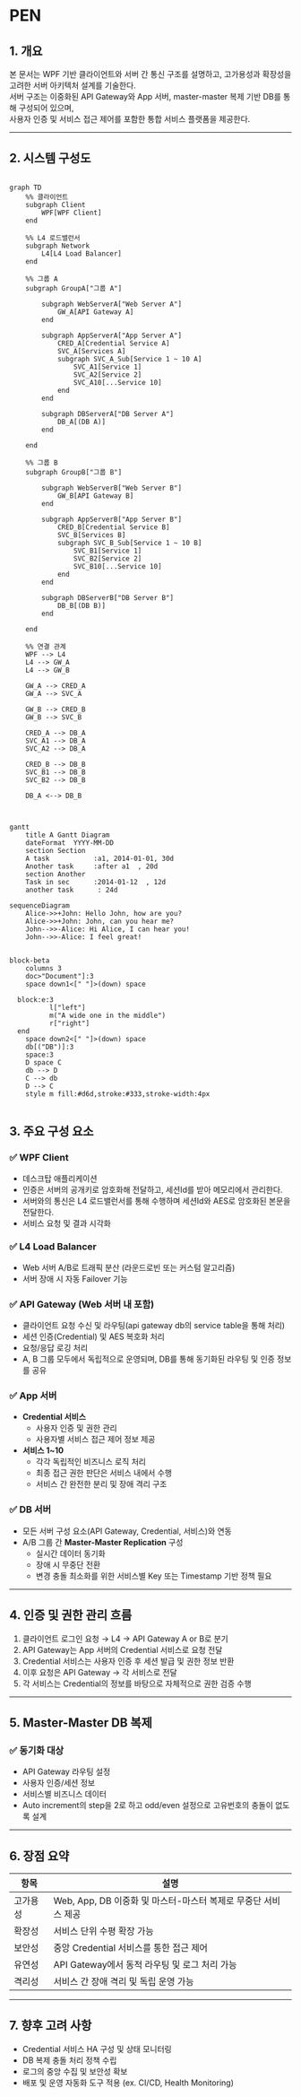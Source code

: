 # PEN

## 1. 개요

본 문서는 WPF 기반 클라이언트와 서버 간 통신 구조를 설명하고, 고가용성과 확장성을 고려한 서버 아키텍처 설계를 기술한다.  
서버 구조는 이중화된 API Gateway와 App 서버, master-master 복제 기반 DB를 통해 구성되어 있으며,  
사용자 인증 및 서비스 접근 제어를 포함한 통합 서비스 플랫폼을 제공한다.

---

## 2. 시스템 구성도

``` mermaid

graph TD
    %% 클라이언트
    subgraph Client
        WPF[WPF Client]
    end

    %% L4 로드밸런서
    subgraph Network
        L4[L4 Load Balancer]
    end

    %% 그룹 A
    subgraph GroupA["그룹 A"]

        subgraph WebServerA["Web Server A"]
            GW_A[API Gateway A]
        end

        subgraph AppServerA["App Server A"]
            CRED_A[Credential Service A]
            SVC_A[Services A]
            subgraph SVC_A_Sub[Service 1 ~ 10 A]
                SVC_A1[Service 1]
                SVC_A2[Service 2]
                SVC_A10[...Service 10]
            end
        end

        subgraph DBServerA["DB Server A"]
            DB_A[(DB A)]
        end

    end

    %% 그룹 B
    subgraph GroupB["그룹 B"]

        subgraph WebServerB["Web Server B"]
            GW_B[API Gateway B]
        end

        subgraph AppServerB["App Server B"]
            CRED_B[Credential Service B]
            SVC_B[Services B]
            subgraph SVC_B_Sub[Service 1 ~ 10 B]
                SVC_B1[Service 1]
                SVC_B2[Service 2]
                SVC_B10[...Service 10]
            end
        end

        subgraph DBServerB["DB Server B"]
            DB_B[(DB B)]
        end

    end

    %% 연결 관계
    WPF --> L4
    L4 --> GW_A
    L4 --> GW_B

    GW_A --> CRED_A
    GW_A --> SVC_A

    GW_B --> CRED_B
    GW_B --> SVC_B

    CRED_A --> DB_A
    SVC_A1 --> DB_A
    SVC_A2 --> DB_A

    CRED_B --> DB_B
    SVC_B1 --> DB_B
    SVC_B2 --> DB_B

    DB_A <--> DB_B


```


``` mermaid

gantt
    title A Gantt Diagram
    dateFormat  YYYY-MM-DD
    section Section
    A task           :a1, 2014-01-01, 30d
    Another task     :after a1  , 20d
    section Another
    Task in sec      :2014-01-12  , 12d
    another task      : 24d

```

``` mermaid
sequenceDiagram
    Alice->>+John: Hello John, how are you?
    Alice->>+John: John, can you hear me?
    John-->>-Alice: Hi Alice, I can hear you!
    John-->>-Alice: I feel great!
```

``` mermaid

block-beta
    columns 3
    doc>"Document"]:3
    space down1<[" "]>(down) space

  block:e:3
          l["left"]
          m("A wide one in the middle")
          r["right"]
  end
    space down2<[" "]>(down) space
    db[("DB")]:3
    space:3
    D space C
    db --> D
    C --> db
    D --> C
    style m fill:#d6d,stroke:#333,stroke-width:4px
    

```

## 3. 주요 구성 요소

### ✅ WPF Client
- 데스크탑 애플리케이션
- 인증은 서버의 공개키로 암호화해 전달하고, 세션Id를 받아 메모리에서 관리한다.
- 서버와의 통신은 L4 로드밸런서를 통해 수행하며 세션Id와 AES로 암호화된 본문을 전달한다.
- 서비스 요청 및 결과 시각화

### ✅ L4 Load Balancer
- Web 서버 A/B로 트래픽 분산 (라운드로빈 또는 커스텀 알고리즘)
- 서버 장애 시 자동 Failover 기능

### ✅ API Gateway (Web 서버 내 포함)
- 클라이언트 요청 수신 및 라우팅(api gateway db의 service table을 통해 처리)
- 세션 인증(Credential) 및 AES 복호화 처리
- 요청/응답 로깅 처리
- A, B 그룹 모두에서 독립적으로 운영되며, DB를 통해 동기화된 라우팅 및 인증 정보를 공유

### ✅ App 서버
- **Credential 서비스**
  - 사용자 인증 및 권한 관리
  - 사용자별 서비스 접근 제어 정보 제공
- **서비스 1~10**
  - 각각 독립적인 비즈니스 로직 처리
  - 최종 접근 권한 판단은 서비스 내에서 수행
  - 서비스 간 완전한 분리 및 장애 격리 구조

### ✅ DB 서버
- 모든 서버 구성 요소(API Gateway, Credential, 서비스)와 연동
- A/B 그룹 간 **Master-Master Replication** 구성
  - 실시간 데이터 동기화
  - 장애 시 무중단 전환
  - 변경 충돌 최소화를 위한 서비스별 Key 또는 Timestamp 기반 정책 필요

---

## 4. 인증 및 권한 관리 흐름

1. 클라이언트 로그인 요청 → L4 → API Gateway A or B로 분기  
2. API Gateway는 App 서버의 Credential 서비스로 요청 전달  
3. Credential 서비스는 사용자 인증 후 세션 발급 및 권한 정보 반환  
4. 이후 요청은 API Gateway → 각 서비스로 전달  
5. 각 서비스는 Credential의 정보를 바탕으로 자체적으로 권한 검증 수행  

---

## 5. Master-Master DB 복제

### ✅ 동기화 대상
- API Gateway 라우팅 설정  
- 사용자 인증/세션 정보  
- 서비스별 비즈니스 데이터
- Auto increment의 step을 2로 하고 odd/even 설정으로 고유번호의 충돌이 없도록 설계


---

## 6. 장점 요약

| 항목 | 설명 |
|------|------|
| 고가용성 | Web, App, DB 이중화 및 마스터-마스터 복제로 무중단 서비스 제공 |
| 확장성 | 서비스 단위 수평 확장 가능 |
| 보안성 | 중앙 Credential 서비스를 통한 접근 제어 |
| 유연성 | API Gateway에서 동적 라우팅 및 로그 처리 가능 |
| 격리성 | 서비스 간 장애 격리 및 독립 운영 가능 |

---

## 7. 향후 고려 사항

- Credential 서비스 HA 구성 및 상태 모니터링  
- DB 복제 충돌 처리 정책 수립  
- 로그의 중앙 수집 및 보안성 확보  
- 배포 및 운영 자동화 도구 적용 (ex. CI/CD, Health Monitoring)
